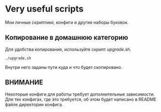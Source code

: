 # Very useful scripts
Мои личные скриптики, конфиги и другие наборы буковок.
## Копирование в домашнюю категорию
Для удобства копирования, используйте скрипт *upgrade.sh*.  
```
./upgrade.sh
```
Внутри него заданы пути куда и что будет скопировано. 

## **ВНИМАНИЕ**
Некоторые конфиги для работы требует дополнительные зависимости. 
Для тех конфигах, где это требуется, об этом будет написано в README файле директории конфига.
